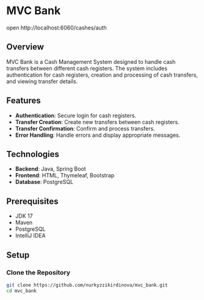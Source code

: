 # MVC Bank
open http://localhost:6060/cashes/auth
## Overview

MVC Bank is a Cash Management System designed to handle cash transfers between different cash registers. The system includes authentication for cash registers, creation and processing of cash transfers, and viewing transfer details.

## Features

- **Authentication**: Secure login for cash registers.
- **Transfer Creation**: Create new transfers between cash registers.
- **Transfer Confirmation**: Confirm and process transfers.
- **Error Handling**: Handle errors and display appropriate messages.

## Technologies

- **Backend**: Java, Spring Boot
- **Frontend**: HTML, Thymeleaf, Bootstrap
- **Database**: PostgreSQL

## Prerequisites

- JDK 17 
- Maven
- PostgreSQL
- IntelliJ IDEA

## Setup

### Clone the Repository

```bash
git clone https://github.com/nurkyzzikirdinova/mvc_bank.git
cd mvc_bank
